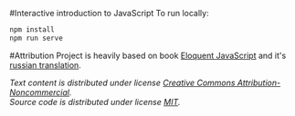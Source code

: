 #Interactive introduction to JavaScript
To run locally:
```bash
npm install
npm run serve
```

#Attribution
Project is heavily based on book [Eloquent JavaScript](https://eloquentjavascript.net/) and it's [russian translation](https://eloquent-javascript.karmazzin.ru/).

*Text content is distributed under license [Creative Commons Attribution-Noncommercial](http://creativecommons.org/licenses/by-nc/3.0/).  
Source code is distributed under license [MIT](http://opensource.org/licenses/MIT).*
